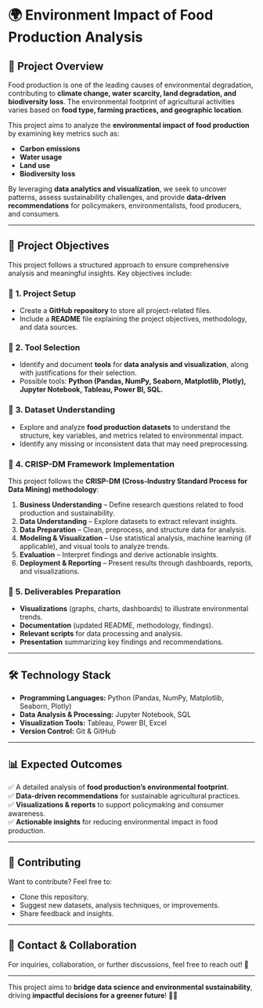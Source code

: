# 🌍 Environment Impact of Food Production Analysis  

## 📌 **Project Overview**  
Food production is one of the leading causes of environmental degradation, contributing to **climate change, water scarcity, land degradation, and biodiversity loss**. The environmental footprint of agricultural activities varies based on **food type, farming practices, and geographic location**.  

This project aims to analyze the **environmental impact of food production** by examining key metrics such as:  
- **Carbon emissions**  
- **Water usage**  
- **Land use**  
- **Biodiversity loss**  

By leveraging **data analytics and visualization**, we seek to uncover patterns, assess sustainability challenges, and provide **data-driven recommendations** for policymakers, environmentalists, food producers, and consumers.  

---

## 🎯 **Project Objectives**  
This project follows a structured approach to ensure comprehensive analysis and meaningful insights. Key objectives include:  

### 🔹 **1. Project Setup**  
- Create a **GitHub repository** to store all project-related files.  
- Include a **README** file explaining the project objectives, methodology, and data sources.  

### 🔹 **2. Tool Selection**  
- Identify and document **tools** for **data analysis and visualization**, along with justifications for their selection.  
- Possible tools: **Python (Pandas, NumPy, Seaborn, Matplotlib, Plotly), Jupyter Notebook, Tableau, Power BI, SQL.**  

### 🔹 **3. Dataset Understanding**  
- Explore and analyze **food production datasets** to understand the structure, key variables, and metrics related to environmental impact.  
- Identify any missing or inconsistent data that may need preprocessing.  

### 🔹 **4. CRISP-DM Framework Implementation**  
This project follows the **CRISP-DM (Cross-Industry Standard Process for Data Mining) methodology**:  
1. **Business Understanding** – Define research questions related to food production and sustainability.  
2. **Data Understanding** – Explore datasets to extract relevant insights.  
3. **Data Preparation** – Clean, preprocess, and structure data for analysis.  
4. **Modeling & Visualization** – Use statistical analysis, machine learning (if applicable), and visual tools to analyze trends.  
5. **Evaluation** – Interpret findings and derive actionable insights.  
6. **Deployment & Reporting** – Present results through dashboards, reports, and visualizations.  

### 🔹 **5. Deliverables Preparation**  
- **Visualizations** (graphs, charts, dashboards) to illustrate environmental trends.  
- **Documentation** (updated README, methodology, findings).  
- **Relevant scripts** for data processing and analysis.  
- **Presentation** summarizing key findings and recommendations.  

---

## 🛠 **Technology Stack**  
- **Programming Languages:** Python (Pandas, NumPy, Matplotlib, Seaborn, Plotly)  
- **Data Analysis & Processing:** Jupyter Notebook, SQL  
- **Visualization Tools:** Tableau, Power BI, Excel  
- **Version Control:** Git & GitHub  

---

## 📊 **Expected Outcomes**  
✅ A detailed analysis of **food production’s environmental footprint**.  
✅ **Data-driven recommendations** for sustainable agricultural practices.  
✅ **Visualizations & reports** to support policymaking and consumer awareness.  
✅ **Actionable insights** for reducing environmental impact in food production.  

---

## 📌 **Contributing**  
Want to contribute? Feel free to:  
- Clone this repository.  
- Suggest new datasets, analysis techniques, or improvements.  
- Share feedback and insights.  

---

## 📩 **Contact & Collaboration**  
For inquiries, collaboration, or further discussions, feel free to reach out! 🚀  

---

This project aims to **bridge data science and environmental sustainability**, driving **impactful decisions for a greener future**! 🌱✨
